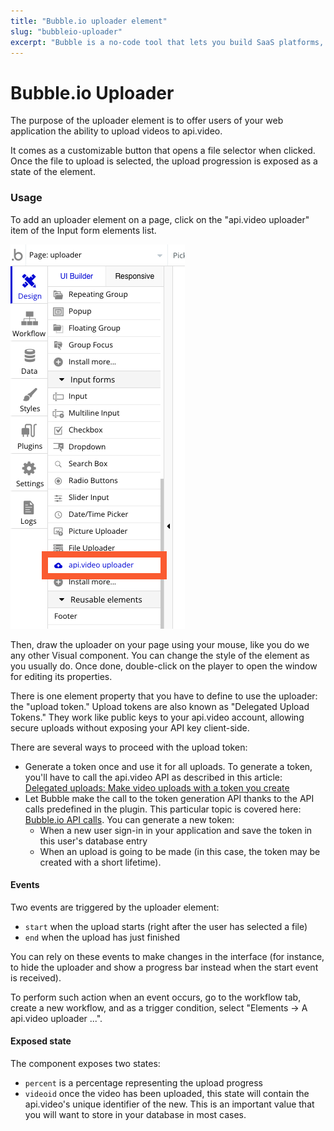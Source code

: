 ```yaml
---
title: "Bubble.io uploader element"
slug: "bubbleio-uploader"
excerpt: "Bubble is a no-code tool that lets you build SaaS platforms, marketplaces and CRMs without code. You use the uploader element to upload videos from your web application to api.video."
---
```

Bubble.io Uploader
==================

The purpose of the uploader element is to offer users of your web application the ability to upload videos to api.video. 

It comes as a customizable button that opens a file selector when clicked. Once the file to upload is selected, the upload progression is exposed as a state of the element. 

### Usage

To add an uploader element on a page, click on the "api.video uploader" item of the Input form elements list.


![](/_assets/bubbleio_8.png)

Then, draw the uploader on your page using your mouse, like you do we any other Visual component. You can change the style of the element as you usually do. Once done, double-click on the player to open the window for editing its properties. 

There is one element property that you have to define to use the uploader: the "upload token." Upload tokens are also known as "Delegated Upload Tokens." They work like public keys to your api.video account, allowing secure uploads without exposing your API key client-side.

There are several ways to proceed with the upload token:

- Generate a token once and use it for all uploads. To generate a token, you'll have to call the api.video API as described in this article: [Delegated uploads: Make video uploads with a token you create
](https://api.video/blog/tutorials/delegated-uploads)
- Let Bubble make the call to the token generation API thanks to the API calls predefined in the plugin. This particular topic is covered here: [Bubble.io API calls](/sdks/nocode/bubbleio-api-calls). You can generate a new token: 
    - When a new user sign-in in your application and save the token in this user's database entry
    - When an upload is going to be made (in this case, the token may be created with a short lifetime).

#### Events

Two events are triggered by the uploader element:

- `start` when the upload starts (right after the user has selected a file)
- `end` when the upload has just finished

You can rely on these events to make changes in the interface (for instance, to hide the uploader and show a progress bar instead when the start event is received).

To perform such action when an event occurs, go to the workflow tab, create a new workflow, and as a trigger condition, select "Elements -> A api.video uploader ...".

#### Exposed state

The component exposes two states:

- `percent` is a percentage representing the upload progress
- `videoid` once the video has been uploaded, this state will contain the api.video's unique identifier of the new. This is an important value that you will want to store in your database in most cases.
